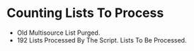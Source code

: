 # Counting Lists To Process

* Old Multisource List Purged.
* 192 Lists Processed By The Script. Lists To Be Processed.
